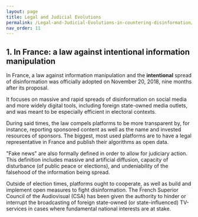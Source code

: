 ```yaml
---
layout: page
title: Legal and Judicial Evolutions
permalink: /Legal-and-Judicial-Evolutions-in-countering-disinformation/
nav_order: 11
---
```


## 1. In France: a law against intentional information manipulation

In France, a law against information manipulation and the **intentional** spread of disinformation was officially adopted on November 20, 2018, nine months after its proposal. 

It focuses on massive and rapid spreads of disinformation on social media and more widely digital tools, including foreign state-owned media outlets, and was meant to be especially efficient in electoral contexts. 

During said times, the law compels platforms to be more transparent by, for instance, reporting sponsored content as well as the name and invested resources of sponsors. The biggest, most used platforms are to have a legal representative in France and publish their algorithms as open data.

"Fake news" are also formally defined in order to allow for judiciary action. This definition includes massive and artificial diffusion, capacity of disturbance (of public peace or elections), and undeniability of the falsehood of the information being spread. 

Outside of election times, platforms ought to cooperate, as well as build and implement open measures to fight disinformation. 
The French Superior Council of the Audiovisual (CSA) has been given the authority to hinder or interrupt the broadcasting of foreign state-owned (or state-influenced) TV-services in cases where fundamental national interests are at stake. 
